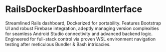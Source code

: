 # RailsDockerDashboardInterface
Streamlined Rails dashboard, Dockerized for portability. Features Bootstrap UI and robust Firebase integration, adeptly managing version complexities for seamless Android Studio connectivity and advanced backend logic. Engineered for full-stack control via proven WSL environment navigation testing after meticulous Bundler &amp; Bash intricacies.
